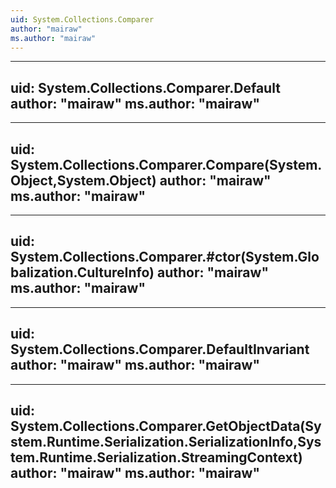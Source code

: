 ```yaml
---
uid: System.Collections.Comparer
author: "mairaw"
ms.author: "mairaw"
---
```


---
uid: System.Collections.Comparer.Default
author: "mairaw"
ms.author: "mairaw"
---

---
uid: System.Collections.Comparer.Compare(System.Object,System.Object)
author: "mairaw"
ms.author: "mairaw"
---

---
uid: System.Collections.Comparer.#ctor(System.Globalization.CultureInfo)
author: "mairaw"
ms.author: "mairaw"
---

---
uid: System.Collections.Comparer.DefaultInvariant
author: "mairaw"
ms.author: "mairaw"
---

---
uid: System.Collections.Comparer.GetObjectData(System.Runtime.Serialization.SerializationInfo,System.Runtime.Serialization.StreamingContext)
author: "mairaw"
ms.author: "mairaw"
---
